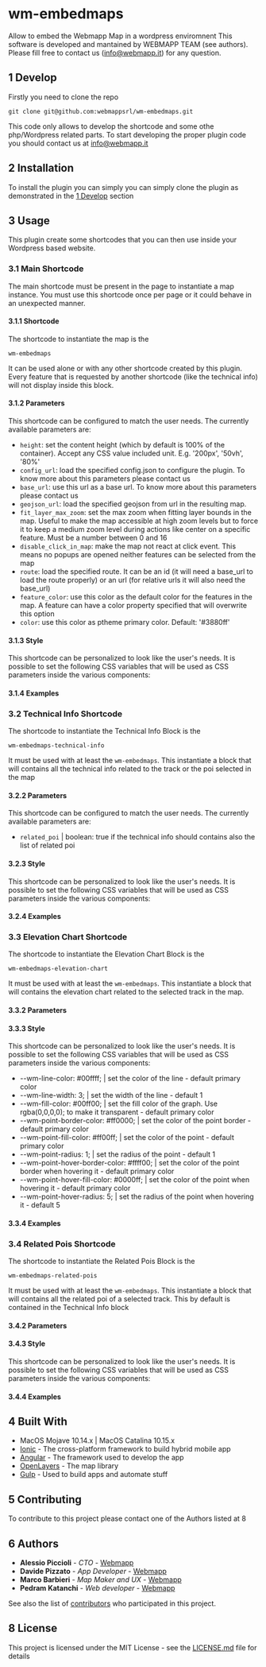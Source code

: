 # wm-embedmaps

Allow to embed the Webmapp Map in a wordpress enviromnent
This software is developed and mantained by WEBMAPP TEAM (see authors). Please fill free to contact us (info@webmapp.it) for any question.

## 1 Develop

Firstly you need to clone the repo

`git clone git@github.com:webmappsrl/wm-embedmaps.git`

This code only allows to develop the shortcode and some othe php/Wordpress related parts. To start developing the proper plugin code you should contact us at info@webmapp.it

## 2 Installation

To install the plugin you can simply you can simply clone the plugin as demonstrated in the [1 Develop](#1) section

## 3 Usage

This plugin create some shortcodes that you can then use inside your Wordpress based website.

### 3.1 Main Shortcode

The main shortcode must be present in the page to instantiate a map instance. You must use this shortcode once per page or it could behave in an unexpected manner.

#### 3.1.1 Shortcode

The shortcode to instantiate the map is the

`wm-embedmaps`

It can be used alone or with any other shortcode created by this plugin. Every feature that is requested by another shortcode (like the technical info) will not display inside this block.

#### 3.1.2 Parameters

This shortcode can be configured to match the user needs. The currently available parameters are:

- `height`: set the content height (which by default is 100% of the container). Accept any CSS value included unit. E.g. '200px', '50vh', '80%'
- `config_url`: load the specified config.json to configure the plugin. To know more about this parameters please contact us
- `base_url`: use this url as a base url. To know more about this parameters please contact us
- `geojson_url`: load the specified geojson from url in the resulting map.
- `fit_layer_max_zoom`: set the max zoom when fitting layer bounds in the map. Useful to make the map accessible at high zoom levels but to force it to keep a medium zoom level during actions like center on a specific feature. Must be a number between 0 and 16
- `disable_click_in_map`: make the map not react at click event. This means no popups are opened neither features can be selected from the map
- `route`: load the specified route. It can be an id (it will need a base_url to load the route properly) or an url (for relative urls it will also need the base_url)
- `feature_color`: use this color as the default color for the features in the map. A feature can have a color property specified that will overwrite this option
- `color`: use this color as ptheme primary color. Default: '#3880ff'

#### 3.1.3 Style

This shortcode can be personalized to look like the user's needs. It is possible to set the following CSS variables that will be used as CSS parameters inside the various components:

#### 3.1.4 Examples

### 3.2 Technical Info Shortcode

The shortcode to instantiate the Technical Info Block is the

`wm-embedmaps-technical-info`

It must be used with at least the `wm-embedmaps`. This instantiate a block that will contains all the technical info related to the track or the poi selected in the map

#### 3.2.2 Parameters

This shortcode can be configured to match the user needs. The currently available parameters are:

- `related_poi` | boolean: true if the technical info should contains also the list of related poi

#### 3.2.3 Style

This shortcode can be personalized to look like the user's needs. It is possible to set the following CSS variables that will be used as CSS parameters inside the various components:

#### 3.2.4 Examples

### 3.3 Elevation Chart Shortcode

The shortcode to instantiate the Elevation Chart Block is the

`wm-embedmaps-elevation-chart`

It must be used with at least the `wm-embedmaps`. This instantiate a block that will contains the elevation chart related to the selected track in the map.

#### 3.3.2 Parameters

#### 3.3.3 Style

This shortcode can be personalized to look like the user's needs. It is possible to set the following CSS variables that will be used as CSS parameters inside the various components:

- --wm-line-color: #00ffff; | set the color of the line - default primary color
- --wm-line-width: 3; | set the width of the line - default 1
- --wm-fill-color: #00ff00; | set the fill color of the graph. Use rgba(0,0,0,0); to make it transparent - default primary color
- --wm-point-border-color: #ff0000; | set the color of the point border - default primary color
- --wm-point-fill-color: #ff00ff; | set the color of the point - default primary color
- --wm-point-radius: 1; | set the radius of the point - default 1
- --wm-point-hover-border-color: #ffff00; | set the color of the point border when hovering it - default primary color
- --wm-point-hover-fill-color: #0000ff; | set the color of the point when hovering it - default primary color
- --wm-point-hover-radius: 5; | set the radius of the point when hovering it - default 5

#### 3.3.4 Examples

### 3.4 Related Pois Shortcode

The shortcode to instantiate the Related Pois Block is the

`wm-embedmaps-related-pois`

It must be used with at least the `wm-embedmaps`. This instantiate a block that will contains all the related poi of a selected track. This by default is contained in the Technical Info block

#### 3.4.2 Parameters

#### 3.4.3 Style

This shortcode can be personalized to look like the user's needs. It is possible to set the following CSS variables that will be used as CSS parameters inside the various components:

#### 3.4.4 Examples

## 4 Built With

- MacOS Mojave 10.14.x | MacOS Catalina 10.15.x
- [Ionic](https://ionicframework.com/docs) - The cross-platform framework to build hybrid mobile app
- [Angular](https://angular.io/docs) - The framework used to develop the app
- [OpenLayers](https://openlayers.org/en/latest/doc/) - The map library
- [Gulp](https://gulpjs.com/) - Used to build apps and automate stuff

## 5 Contributing

To contribute to this project please contact one of the Authors listed at 8

## 6 Authors

- **Alessio Piccioli** - _CTO_ - [Webmapp](https://github.com/piccioli)
- **Davide Pizzato** - _App Developer_ - [Webmapp](https://github.com/dvdpzzt-webmapp)
- **Marco Barbieri** - _Map Maker and UX_ - [Webmapp](https://github.com/marchile)
- **Pedram Katanchi** - _Web developer_ - [Webmapp](https://github.com/padramkat)

See also the list of [contributors](https://github.com/your/project/contributors) who participated in this project.

## 8 License

This project is licensed under the MIT License - see the [LICENSE.md](LICENSE.md) file for details

